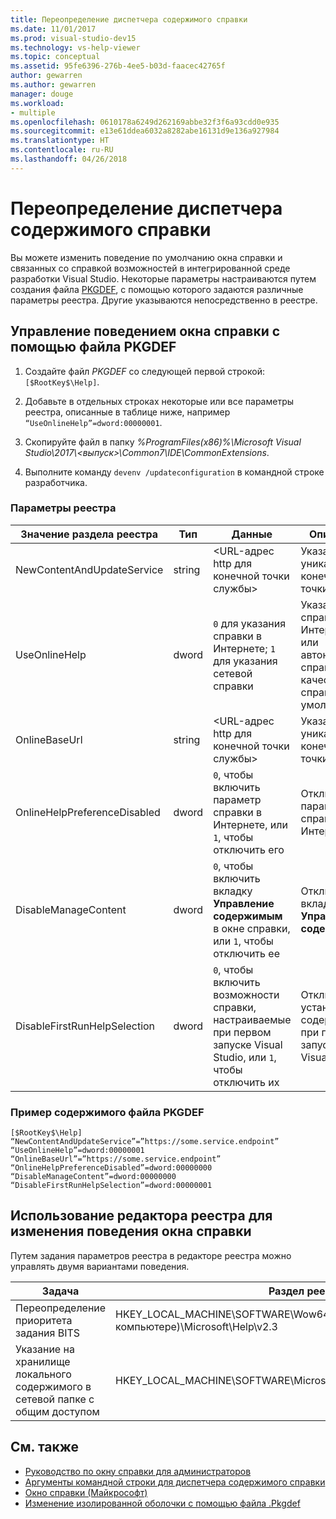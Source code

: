 ```yaml
---
title: Переопределение диспетчера содержимого справки
ms.date: 11/01/2017
ms.prod: visual-studio-dev15
ms.technology: vs-help-viewer
ms.topic: conceptual
ms.assetid: 95fe6396-276b-4ee5-b03d-faacec42765f
author: gewarren
ms.author: gewarren
manager: douge
ms.workload:
- multiple
ms.openlocfilehash: 0610178a6249d262169abbe32f3f6a93cdd0e935
ms.sourcegitcommit: e13e61ddea6032a8282abe16131d9e136a927984
ms.translationtype: HT
ms.contentlocale: ru-RU
ms.lasthandoff: 04/26/2018
---
```

# <a name="help-content-manager-overrides"></a>Переопределение диспетчера содержимого справки

Вы можете изменить поведение по умолчанию окна справки и связанных со справкой возможностей в интегрированной среде разработки Visual Studio. Некоторые параметры настраиваются путем создания файла [PKGDEF](https://blogs.msdn.microsoft.com/visualstudio/2009/12/18/whats-a-pkgdef-and-why/), с помощью которого задаются различные параметры реестра. Другие указываются непосредственно в реестре.

## <a name="how-to-control-help-viewer-behavior-by-using-a-pkgdef-file"></a>Управление поведением окна справки с помощью файла PKGDEF

1. Создайте файл *PKGDEF* со следующей первой строкой: `[$RootKey$\Help]`.

2. Добавьте в отдельных строках некоторые или все параметры реестра, описанные в таблице ниже, например `“UseOnlineHelp”=dword:00000001`.

3. Скопируйте файл в папку *%ProgramFiles(x86)%\Microsoft Visual Studio\2017\\<выпуск\>\Common7\IDE\CommonExtensions*.

4. Выполните команду `devenv /updateconfiguration` в командной строке разработчика.

### <a name="registry-key-values"></a>Параметры реестра

|Значение раздела реестра|Тип|Данные|Описание:|
|------------------|----|----|-----------|
|NewContentAndUpdateService|string|\<URL-адрес http для конечной точки службы\>|Указание уникальной конечной точки службы|
|UseOnlineHelp|dword|`0` для указания справки в Интернете; `1` для указания сетевой справки|Указание справки в Интернете или автономной справки в качестве справки по умолчанию|
|OnlineBaseUrl|string|\<URL-адрес http для конечной точки службы\>|Указание уникальной конечной точки F1|
|OnlineHelpPreferenceDisabled|dword|`0`, чтобы включить параметр справки в Интернете, или `1`, чтобы отключить его|Отключение параметра справки в Интернете|
|DisableManageContent|dword|`0`, чтобы включить вкладку **Управление содержимым** в окне справки, или `1`, чтобы отключить ее|Отключение вкладки **Управление содержимым**|
|DisableFirstRunHelpSelection|dword|`0`, чтобы включить возможности справки, настраиваемые при первом запуске Visual Studio, или `1`, чтобы отключить их|Отключение установки содержимого при первом запуске Visual Studio|

### <a name="example-pkgdef-file-contents"></a>Пример содержимого файла PKGDEF

```
[$RootKey$\Help]
“NewContentAndUpdateService”=”https://some.service.endpoint”
“UseOnlineHelp”=dword:00000001
“OnlineBaseUrl”=”https://some.service.endpoint”
“OnlineHelpPreferenceDisabled”=dword:00000000
“DisableManageContent”=dword:00000000
“DisableFirstRunHelpSelection”=dword:00000001
```

## <a name="use-registry-editor-to-change-help-viewer-behavior"></a>Использование редактора реестра для изменения поведения окна справки

Путем задания параметров реестра в редакторе реестра можно управлять двумя вариантами поведения.

|Задача|Раздел реестра .|Значение|Данные|
|----------|-----|------|----|
|Переопределение приоритета задания BITS|HKEY_LOCAL_MACHINE\SOFTWARE\Wow6432Node (на 64-разрядном компьютере)\Microsoft\Help\v2.3|BITSPriority|**foreground**, **high**, **normal** или **low**|
|Указание на хранилище локального содержимого в сетевой папке с общим доступом|HKEY_LOCAL_MACHINE\SOFTWARE\Microsoft\Help\v2.3\Catalogs\VisualStudio15|LocationPath|"*ContentStoreNetworkShare*"|

## <a name="see-also"></a>См. также

- [Руководство по окну справки для администраторов](../ide/help-viewer-administrator-guide.md)
- [Аргументы командной строки для диспетчера содержимого справки](../ide/command-line-arguments-for-the-help-content-manager.md)
- [Окно справки (Майкрософт)](../ide/microsoft-help-viewer.md)
- [Изменение изолированной оболочки с помощью файла .Pkgdef](../extensibility/shell/modifying-the-isolated-shell-by-using-the-dot-pkgdef-file.md)